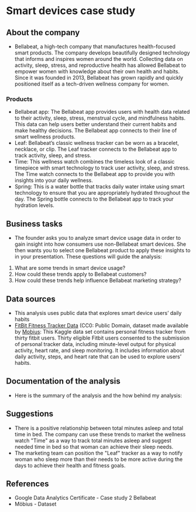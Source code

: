 # Smart devices case study
## About the company
* Bellabeat, a high-tech company that manufactures health-focused smart products. The company develops beautifully designed technology that informs and inspires women around the world. Collecting data on activity, sleep, stress, and reproductive health has allowed Bellabeat to empower women with knowledge about their own health and habits. Since it was founded in 2013, Bellabeat has grown rapidly and quickly positioned itself as a tech-driven wellness company for women.
### Products
* Bellabeat app: The Bellabeat app provides users with health data related to their activity, sleep, stress,
menstrual cycle, and mindfulness habits. This data can help users better understand their current habits and
make healthy decisions. The Bellabeat app connects to their line of smart wellness products.
* Leaf: Bellabeat’s classic wellness tracker can be worn as a bracelet, necklace, or clip. The Leaf tracker connects
to the Bellabeat app to track activity, sleep, and stress.
* Time: This wellness watch combines the timeless look of a classic timepiece with smart technology to track user
activity, sleep, and stress. The Time watch connects to the Bellabeat app to provide you with insights into your
daily wellness.
* Spring: This is a water bottle that tracks daily water intake using smart technology to ensure that you are
appropriately hydrated throughout the day. The Spring bottle connects to the Bellabeat app to track your
hydration levels.

## Business tasks
* The founder asks you to analyze smart device usage data in order to gain insight into how consumers use non-Bellabeat smart devices. She then wants you to select one Bellabeat product to apply these insights to in your presentation. These questions will guide the analysis:
1. What are some trends in smart device usage?
2. How could these trends apply to Bellabeat customers?
3. How could these trends help influence Bellabeat marketing strategy?

## Data sources
* This analysis uses public data that explores smart device users’ daily habits
* [FitBit Fitness Tracker Data](https://www.kaggle.com/datasets/arashnic/fitbit) (CC0: Public Domain, dataset made available by [Mobius](https://www.kaggle.com/arashnic): This Kaggle data set contains personal fitness tracker from thirty fitbit users. Thirty eligible Fitbit users consented to the submission of personal tracker data, including minute-level output for physical activity, heart rate, and sleep monitoring. It includes information about daily activity, steps, and heart rate that can be used to explore users’ habits.
  
## Documentation of the analysis
* Here is the summary of the analysis and the how behind my analysis: 
## Suggestions
* There is a positive relationship between total minutes asleep and total time in bed. The company can use these trends to market the wellness watch "Time" as a way to track total minutes asleep and suggest needed time in bed so that woman can achieve their sleep needs.
* The marketing team can position the "Leaf" tracker as a way to notify woman who sleep more than their needs to be more active during the days to achieve their health and fitness goals.

## References
* Google Data Analytics Certificate - Case study 2 Bellabeat
* Möbius - Dataset
